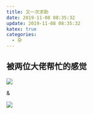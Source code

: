 ```yaml
---
title: 又一次求助
date: 2019-11-08 08:35:32
update: 2019-11-08 08:35:32
katex: true
categories:
  - 杂
---
```


## 被两位大佬帮忙的感觉

![](https://cdn.luogu.com.cn/upload/image_hosting/8h72b5cc.png)

&

![](https://cdn.luogu.com.cn/upload/image_hosting/uzfqh053.png)